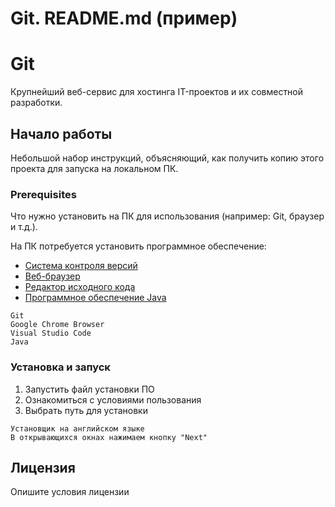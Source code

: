 # Git. README.md (пример) #
# Git #
Крупнейший веб-сервис для хостинга IT-проектов и их совместной разработки.

## Начало работы ##
Небольшой набор инструкций, объясняющий, как получить копию этого проекта для запуска на локальном ПК.


### Prerequisites ###
Что нужно установить на ПК для использования (например: Git, браузер и т.д.).

На ПК потребуется установить программное обеспечение:
- [Система контроля версий](https://gitforwindows.org/)
- [Веб-браузер](https://www.google.ru/chrome/)
- [Редактор исходного кода](https://code.visualstudio.com/)
- [Программное обеспечение Java](https://www.java.com/ru/)

``` 
Git
Google Chrome Browser
Visual Studio Code
Java
```
### Установка и запуск ###
1. Запустить файл установки ПО
2. Ознакомиться с условиями пользования
3. Выбрать путь для установки

```
Установщик на английском языке
В открывающихся окнах нажимаем кнопку "Next"
```

## Лицензия ##
Опишите условия лицензии